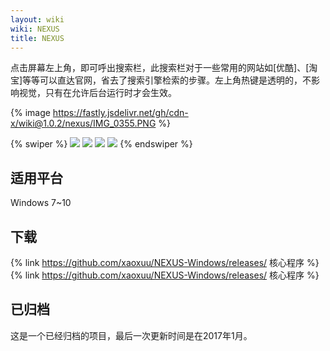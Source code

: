 ```yaml
---
layout: wiki
wiki: NEXUS
title: NEXUS
---
```



点击屏幕左上角，即可呼出搜索栏，此搜索栏对于一些常用的网站如[优酷]、[淘宝]等等可以直达官网，省去了搜索引擎检索的步骤。左上角热键是透明的，不影响视觉，只有在允许后台运行时才会生效。

{% image https://fastly.jsdelivr.net/gh/cdn-x/wiki@1.0.2/nexus/IMG_0355.PNG %}

{% swiper %}
![](https://fastly.jsdelivr.net/gh/cdn-x/wiki@1.0.2/nexus/IMG_0356.PNG)
![](https://fastly.jsdelivr.net/gh/cdn-x/wiki@1.0.2/nexus/IMG_0357.PNG)
![](https://fastly.jsdelivr.net/gh/cdn-x/wiki@1.0.2/nexus/IMG_0358.PNG)
![](https://fastly.jsdelivr.net/gh/cdn-x/wiki@1.0.2/nexus/IMG_0359.PNG)
{% endswiper %}


<!-- more -->

## 适用平台

Windows 7~10

## 下载

{% link https://github.com/xaoxuu/NEXUS-Windows/releases/ 核心程序 %}
{% link https://github.com/xaoxuu/NEXUS-Windows/releases/ 核心程序 %}

## 已归档

这是一个已经归档的项目，最后一次更新时间是在2017年1月。

